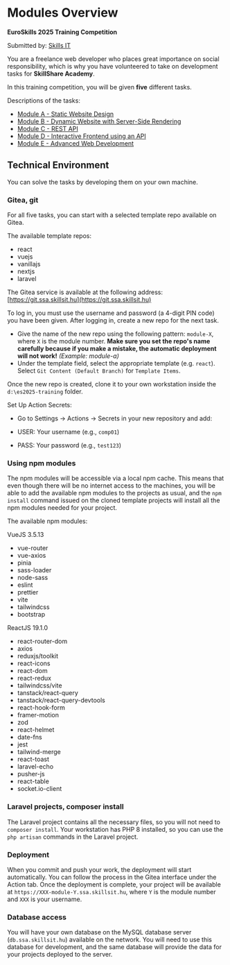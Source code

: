 # Modules Overview

**EuroSkills 2025 Training Competition**

Submitted by: [Skills IT](https://skillsit.hu)

You are a freelance web developer who places great importance on social responsibility, which is why you have volunteered to take on development tasks for **SkillShare Academy**.

In this training competition, you will be given **five** different tasks.

Descriptions of the tasks:

- [Module A - Static Website Design](module-a.md)
- [Module B - Dynamic Website with Server-Side Rendering](module-b.md)
- [Module C - REST API](module-c.md)
- [Module D - Interactive Frontend using an API](module-d.md)
- [Module E - Advanced Web Development](module-e.md)

## Technical Environment

You can solve the tasks by developing them on your own machine.

### Gitea, git

For all five tasks, you can start with a selected template repo available on Gitea.

The available template repos:

- react
- vuejs
- vanillajs
- nextjs
- laravel

The Gitea service is available at the following address: [https://git.ssa.skillsit.hu](https://git.ssa.skillsit.hu)

To log in, you must use the username and password (a 4-digit PIN code) you have been given.
After logging in, create a new repo for the next task.

- Give the name of the new repo using the following pattern: `module-X`, where `X` is the module number. **Make sure you set the repo's name carefully because if you make a mistake, the automatic deployment will not work!** _(Example: module-a)_
- Under the template field, select the appropriate template (e.g. `react`). Select `Git Content (Default Branch)` for `Template Items`.

Once the new repo is created, clone it to your own workstation inside the `d:\es2025-training` folder.

Set Up Action Secrets:

- Go to Settings → Actions → Secrets in your new repository and add:

- USER: Your username (e.g., `comp01`)
- PASS: Your password (e.g., `test123`)

### Using npm modules

The npm modules will be accessible via a local npm cache. This means that even though there will be no internet access to the machines, you will be able to add the available npm modules to the projects as usual, and the `npm install` command issued on the cloned template projects will install all the npm modules needed for your project.

The available npm modules:

VueJS 3.5.13

- vue-router
- vue-axios
- pinia
- sass-loader
- node-sass
- eslint
- prettier
- vite
- tailwindcss
- bootstrap

ReactJS 19.1.0

- react-router-dom
- axios
- reduxjs/toolkit
- react-icons
- react-dom
- react-redux
- tailwindcss/vite
- tanstack/react-query
- tanstack/react-query-devtools
- react-hook-form
- framer-motion
- zod
- react-helmet
- date-fns
- jest
- tailwind-merge
- react-toast
- laravel-echo
- pusher-js
- react-table
- socket.io-client

### Laravel projects, composer install

The Laravel project contains all the necessary files, so you will not need to `composer install`. Your workstation has PHP 8 installed, so you can use the `php artisan` commands in the Laravel project.

### Deployment

When you commit and push your work, the deployment will start automatically. You can follow the process in the Gitea interface under the Action tab. Once the deployment is complete, your project will be available at `https://XXX-module-Y.ssa.skillsit.hu`, where `Y` is the module number and `XXX` is your username.

### Database access

You will have your own database on the MySQL database server (`db.ssa.skillsit.hu`) available on the network. You will need to use this database for development, and the same database will provide the data for your projects deployed to the server.
